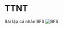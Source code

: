 # TTNT
Bài tập cá nhân
BFS 
![BFS]([https://github.com/DangTranAnhQuan/BaiTapCaNhan/blob/main/IDS.gif](https://github.com/Shiro74-coder/TTNT/blob/main/BFS.gif))
